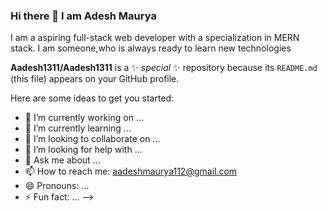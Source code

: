 ### Hi there 👋 I am Adesh Maurya

I am a aspiring full-stack web developer with a specialization in MERN stack. I am someone,who is always ready to learn new technologies 


**Aadesh1311/Aadesh1311** is a ✨ _special_ ✨ repository because its `README.md` (this file) appears on your GitHub profile.

Here are some ideas to get you started:

- 🔭 I’m currently working on ...
- 🌱 I’m currently learning ...
- 👯 I’m looking to collaborate on ...
- 🤔 I’m looking for help with ...
- 💬 Ask me about ...
- 📫 How to reach me: aadeshmaurya112@gmail.com
- 😄 Pronouns: ...
- ⚡ Fun fact: ...
-->
